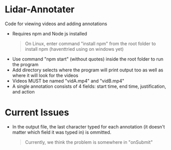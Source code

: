 # Lidar-Annotater
Code for viewing videos and adding annotations

- Requires npm and Node js installed
    > On Linux, enter command "install npm" from the root folder to install npm (haventtried using on windows yet)
- Use command "npm start" (without quotes) inside the root folder to run the program
- Add directory selects where the program will print output too as well as where it will look for the videos
- Videos MUST be named "vidA.mp4" and "vidB.mp4"
- A single annotation consists of 4 fields: start time, end time, justification, and action

# Current Issues
- In the output file, the last character typed for each annotation (it doesn't matter which field it was typed in) is ommitted.
    > Currently, we think the problem is somewhere in "onSubmit"
